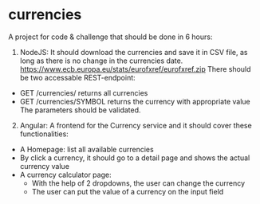 # currencies
A project for code &amp; challenge that should be done in 6 hours: 

1. NodeJS:
  It should download the currencies and save it in CSV file, as long as there is no change in the currencies date.
  https://www.ecb.europa.eu/stats/eurofxref/eurofxref.zip
  There should be two accessable REST-endpoint:
  - GET /currencies/ returns all currencies
  - GET /currencies/SYMBOL returns the currency with appropriate value
  The parameters should be validated.

2. Angular:
  A frontend for the Currency service and it should cover these functionalities:
  - A Homepage: list all available currencies
  - By click a currency, it should go to a detail page and shows the actual currency value
  - A currency calculator page:
    + With the help of 2 dropdowns, the user can change the currency
    + The user can put the value of a currency on the input field
